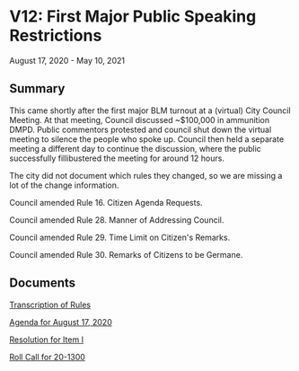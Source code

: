 # V12: First Major Public Speaking Restrictions

August 17, 2020 - May 10, 2021 

## Summary

This came shortly after the first major BLM turnout at a (virtual) City Council Meeting. At that meeting, Council discussed ~$100,000 in ammunition DMPD. Public commentors protested and council shut down the virtual meeting to silence the people who spoke up. Council then held a separate meeting a different day to continue the discussion, where the public successfully fillibustered the meeting for around 12 hours. 

The city did not document which rules they changed, so we are missing a lot of the change information.

Council amended Rule 16. Citizen Agenda Requests.

Council amended Rule 28. Manner of Addressing Council.

Council amended Rule 29. Time Limit on Citizen's Remarks.

Council amended Rule 30. Remarks of Citizens to be Germane. 

## Documents

[Transcription of Rules](#/view/rules-archive~2020_08_17~transcription)

[Agenda for August 17, 2020](assets/rules-archive/2020_08_17/agenda.pdf)

[Resolution for Item I](assets/rules-archive/2020_08_17/resolution.pdf)

[Roll Call for 20-1300](assets/rules-archive/2020_08_17/roll_call.pdf)
